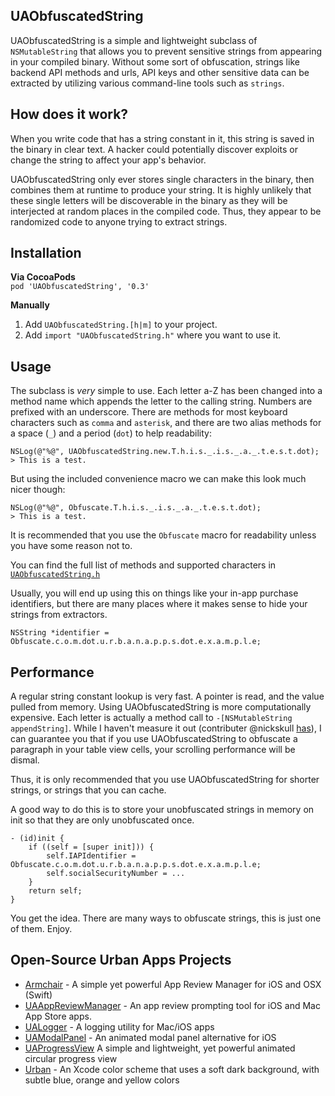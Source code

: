 ## UAObfuscatedString

UAObfuscatedString is a simple and lightweight subclass of `NSMutableString` that allows you to
prevent sensitive strings from appearing in your compiled binary.
Without some sort of obfuscation, strings like backend API methods and urls,
API keys and other sensitive data can be extracted by utilizing various
command-line tools such as `strings`.

## How does it work?

When you write code that has a string constant in it, this string is saved in the binary
in clear text. A hacker could potentially discover exploits or change the string to 
affect your app's behavior.

UAObfuscatedString only ever stores single characters in the binary, then combines them at
runtime to produce your string. It is highly unlikely that these single letters will be discoverable
in the binary as they will be interjected at random places in the compiled code. Thus, they
appear to be randomized code to anyone trying to extract strings.

## Installation

**Via CocoaPods**  
`pod 'UAObfuscatedString', '0.3'`  

**Manually**  
1. Add `UAObfuscatedString.[h|m]` to your project.  
2. Add `import "UAObfuscatedString.h"` where you want to use it.  

## Usage

The subclass is *very* simple to use.
Each letter a-Z has been changed into a method name which appends the letter to the calling string.
Numbers are prefixed with an underscore.
There are methods for most keyboard characters such as `comma` and `asterisk`,
and there are two alias methods for a space (`_`) and a period (`dot`) to help readability:

    NSLog(@"%@", UAObfuscatedString.new.T.h.i.s._.i.s._.a._.t.e.s.t.dot); 
    > This is a test.

But using the included convenience macro we can make this look much nicer though:

    NSLog(@"%@", Obfuscate.T.h.i.s._.i.s._.a._.t.e.s.t.dot); 
    > This is a test.

It is recommended that you use the `Obfuscate` macro for readability unless you have some reason not to.

You can find the full list of methods and supported characters in [`UAObfuscatedString.h`](https://github.com/UrbanApps/UAObfuscatedString/blob/master/UAObfuscatedString.h)

Usually, you will end up using this on things like your in-app purchase identifiers,
but there are many places where it makes sense to hide your strings from extractors.

    NSString *identifier = Obfuscate.c.o.m.dot.u.r.b.a.n.a.p.p.s.dot.e.x.a.m.p.l.e;

## Performance

A regular string constant lookup is very fast. A pointer is read, and the value pulled from memory.
Using UAObfuscatedString is more computationally expensive. Each letter is actually a method call
to `-[NSMutableString appendString]`. While I haven't measure it out (contributer @nickskull [has](https://github.com/UrbanApps/UAObfuscatedString/issues/3#issuecomment-61385665)), I can guarantee you that if you
use UAObfuscatedString to obfuscate a paragraph in your table view cells, your scrolling performance will be dismal.

Thus, it is only recommended that you use UAObfuscatedString for shorter strings, or strings that you can cache.

A good way to do this is to store your unobfuscated strings in memory on init so that they are only unobfuscated once.

    - (id)init {
        if ((self = [super init])) {
            self.IAPIdentifier = Obfuscate.c.o.m.dot.u.r.b.a.n.a.p.p.s.dot.e.x.a.m.p.l.e;
            self.socialSecurityNumber = ...
        }
        return self;
    }


You get the idea. There are many ways to obfuscate strings, this is just one of them. Enjoy.

## Open-Source Urban Apps Projects

- [Armchair](https://github.com/UrbanApps/Armchair) - A simple yet powerful App Review Manager for iOS and OSX (Swift)
- [UAAppReviewManager](https://github.com/UrbanApps/UAAppReviewManager) - An app review prompting tool for iOS and Mac App Store apps.
- [UALogger](https://github.com/UrbanApps/UALogger) - A logging utility for Mac/iOS apps
- [UAModalPanel](https://github.com/UrbanApps/UAModalPanel) - An animated modal panel alternative for iOS
- [UAProgressView](https://github.com/UrbanApps/UAProgressView) A simple and lightweight, yet powerful animated circular progress view
- [Urban](https://github.com/UrbanApps/Urban) - An Xcode color scheme that uses a soft dark background, with subtle blue, orange and yellow colors
